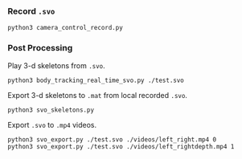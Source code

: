 ### Record `.svo`

``` 
python3 camera_control_record.py
```

### Post Processing

Play 3-d skeletons from `.svo`.

```
python3 body_tracking_real_time_svo.py ./test.svo
```

Export 3-d skeletons to `.mat` from local recorded `.svo`.

```
python3 svo_skeletons.py
```

Export `.svo` to `.mp4` videos.

```
python3 svo_export.py ./test.svo ./videos/left_right.mp4 0
python3 svo_export.py ./test.svo ./videos/left_rightdepth.mp4 1
```



